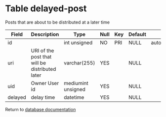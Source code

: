 Table delayed-post
===========

Posts that are about to be distributed at a later time

| Field   | Description                                    | Type               | Null | Key | Default | Extra          |
| ------- | ---------------------------------------------- | ------------------ | ---- | --- | ------- | -------------- |
| id      |                                                | int unsigned       | NO   | PRI | NULL    | auto_increment |
| uri     | URI of the post that will be distributed later | varchar(255)       | YES  |     | NULL    |                |
| uid     | Owner User id                                  | mediumint unsigned | YES  |     | NULL    |                |
| delayed | delay time                                     | datetime           | YES  |     | NULL    |                |

Return to [database documentation](help/database)
